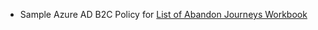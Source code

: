 - Sample Azure AD B2C Policy for [List of Abandon Journeys Workbook](../../../siem/blob/master/README.md#list-of-abandon-journeys)
